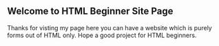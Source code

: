 ## Welcome to HTML Beginner Site Page

Thanks for visting my page here you can have a website which is purely forms out of HTML only. Hope a good project for HTML beginners.


